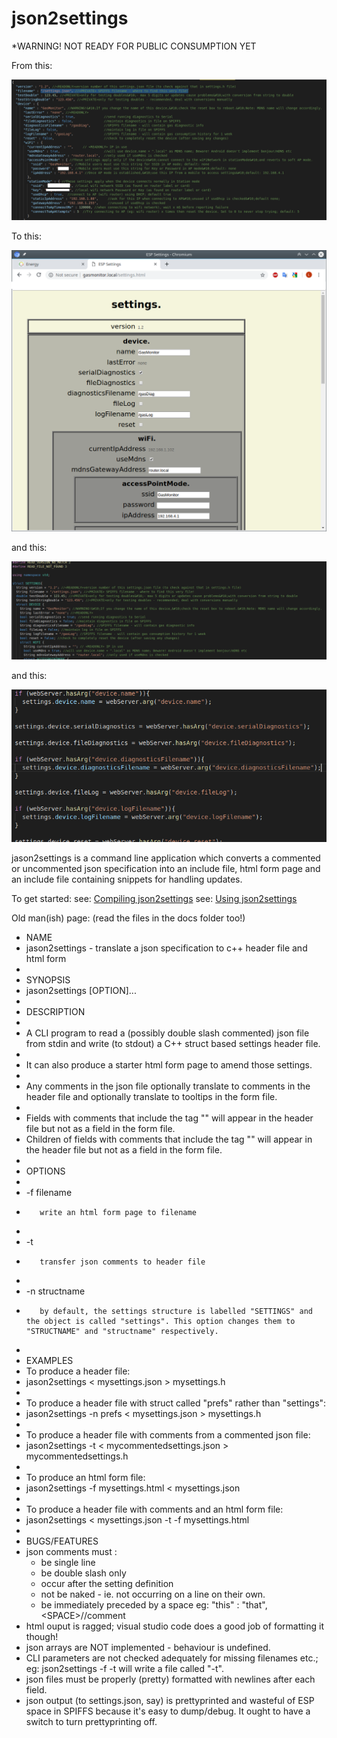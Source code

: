 # json2settings
*WARNING! NOT READY FOR PUBLIC CONSUMPTION YET

From this:

![](docs/images/json1.png)

To this:

![](docs/images/html1.png)

and this:

![](docs/images/header1.png)

and this:

![](docs/images/snippets1.png)

jason2settings is a command line application which converts a commented or uncommented json specification into an include file, html form page and an include file containing snippets for handling updates.

To get started:
  see: [Compiling json2settings](docs/Compiling_json2settings.md)
  see: [Using json2settings](docs/ESP8266_and_json2settings.md)


Old man(ish) page: (read the files in the docs folder too!)
 * NAME
 *    jason2settings - translate a json specification to c++ header file and html form
 * 
 * SYNOPSIS
 *    jason2settings [OPTION]...
 * 
 * DESCRIPTION
 *    
 *    A CLI program to read a (possibly double slash commented) json file from stdin and write (to stdout) a C++ struct based settings header file.
 * 
 *    It can also produce a starter html form page to amend those settings.
 * 
 *    Any comments in the json file optionally translate to comments in the header file and optionally translate to tooltips in the form file.
 * 
 *    Fields with comments that include the tag "<PRIVATE>" will appear in the header file but not as a field in the form file.
 *    Children of fields with comments that include the tag "<PRIVATE>" will appear in the header file but not as a field in the form file.
 * 
 * OPTIONS
 * 
 *    -f filename
 *        write an html form page to filename
 * 
 *    -t
 *        transfer json comments to header file
 * 
 *    -n structname
 *        by default, the settings structure is labelled "SETTINGS" and the object is called "settings". This option changes them to "STRUCTNAME" and "structname" respectively.
 * 
 * EXAMPLES
 *  To produce a header file:
 *    jason2settings < mysettings.json > mysettings.h
 * 
 *  To produce a header file with struct called "prefs" rather than "settings":
 *    jason2settings -n prefs < mysettings.json > mysettings.h
 * 
 *  To produce a header file with comments from a commented json file:
 *    jason2settings -t < mycommentedsettings.json > mycommentedsettings.h
 * 
 *  To produce an html form file:
 *    jason2settings -f mysettings.html < mysettings.json
 *  
 *  To produce a header file with comments and an html form file:
 *    jason2settings < mysettings.json -t -f mysettings.html
 * 
 * BUGS/FEATURES
 *  json comments must :
    *  be single line
    *  be double slash only
    *  occur after the setting definition
    *  not be naked - ie. not occurring on a line on their own.
    *  be immediately preceded by a space eg: "this" : "that",\<SPACE\>//comment
 *  html ouput is ragged; visual studio code does a good job of formatting it though!
 *  json arrays are NOT implemented - behaviour is undefined.
 *  CLI parameters are not checked adequately for missing filenames etc.; eg: json2settings -f -t will write a file called "-t".
 *  json files must be properly (pretty) formatted with newlines after each field.
 *  json output (to settings.json, say) is prettyprinted and wasteful of ESP space in SPIFFS because it's easy to dump/debug. It ought to have a switch to turn prettyprinting off.
 
